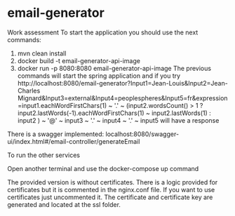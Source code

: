 # email-generator
Work assessment
To start the application you should use the next commands:
1. mvn clean install
2. docker build -t email-generator-api-image
3. docker run -p 8080:8080 email-generator-api-image
The previous commands will start the spring application and if you try
http://localhost:8080/email-generator?Input1=Jean-Louis&Input2=Jean-Charles Mignard&Input3=external&Input4=peoplespheres&Input5=fr&expression=input1.eachWordFirstChars(1) ~ '.' ~ (input2.wordsCount() > 1 ? input2.lastWords(-1).eachWordFirstChars(1) ~ input2.lastWords(1) : input2 ) ~ '@' ~ input3 ~ '.' ~ input4 ~ '.' ~ input5 will have a response

There is a swagger implemented: 
localhost:8080/swagger-ui/index.html#/email-controller/generateEmail

To run the other services

Open another terminal and use the docker-compose up command

The provided version is without certificates.
There is a logic provided for certificates but it is commented in the nginx.conf file. If you want to use certificates just uncommented it. The certificate and certificate key are generated and located at the ssl folder.
